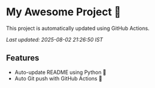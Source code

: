 # My Awesome Project 🚀

This project is automatically updated using GitHub Actions.

_Last updated: 2025-08-02 21:26:50 IST_

## Features
- Auto-update README using Python 🐍
- Auto Git push with GitHub Actions 🤖

